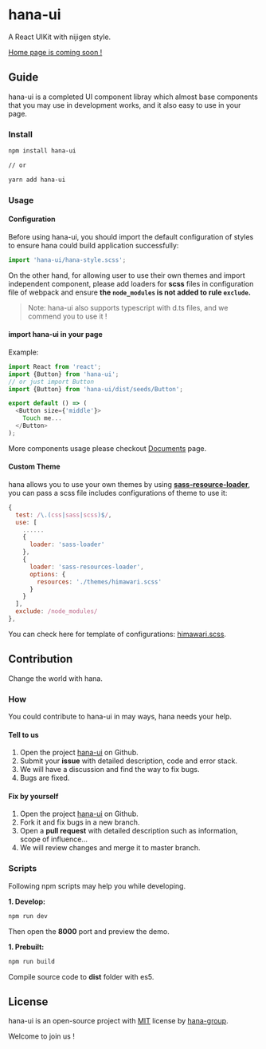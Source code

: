 # hana-ui

A React UIKit with nijigen style.

[Home page is coming soon !](https://hana-ui.moe)

## Guide

hana-ui is a completed UI component libray which almost base components that you may use in development works, and it also easy to use in your page.

### Install

```bash
npm install hana-ui

// or

yarn add hana-ui
```

### Usage

#### Configuration

Before using hana-ui, you should import the default configuration of styles to ensure hana could build application successfully:  

```js
import 'hana-ui/hana-style.scss';
```

On the other hand, for allowing user to use their own themes and import independent component, please add loaders for **scss** files in configuration file of webpack and ensure **the `node_modules` is not added to rule `exclude`.**

>Note: hana-ui also supports typescript with d.ts files, and we commend you to use it !

#### import hana-ui in your page

Example:

```javascript
import React from 'react';
import {Button} from 'hana-ui';
// or just import Button
import {Button} from 'hana-ui/dist/seeds/Button';

export default () => (
  <Button size={'middle'}>
    Touch me...
  </Button>    
);
```

More components usage please checkout [Documents](https://hana-ui.moe/en/document) page.

#### Custom Theme

hana allows you to use your own themes by using **[sass-resource-loader](https://github.com/shakacode/sass-resources-loader)**, you can pass a scss file includes configurations of theme to use it:  

```js
{
  test: /\.(css|sass|scss)$/,
  use: [
    ......
    {
      loader: 'sass-loader'
    },
    {
      loader: 'sass-resources-loader',
      options: {
        resources: './themes/himawari.scss'
      }
    }
  ],
  exclude: /node_modules/
},
```

You can check here for template of configurations: [himawari.scss](https://github.com/hana-group/hana-ui/blob/master/themes/himawari.scss).


## Contribution

Change the world with hana.

### How

You could contribute to hana-ui in may ways, hana needs your help.

#### Tell to us

1. Open the project [hana-ui](https://github.com/hana-group/hana-ui) on Github.
2. Submit your **issue** with detailed description, code and error stack.
3. We will have a discussion and find the way to fix bugs. 
4. Bugs are fixed.

#### Fix by yourself

1. Open the project [hana-ui](https://github.com/hana-group/hana-ui) on Github.
2. Fork it and fix bugs in a new branch.
3. Open a **pull request** with detailed description such as information, scope of influence...
4. We will review changes and merge it to master branch.

### Scripts

Following npm scripts may help you while developing.

**1. Develop:**

```bash
npm run dev
```

Then open the **8000** port and preview the demo.

**1. Prebuilt:**

```bash
npm run build
```

Compile source code to **dist** folder with es5.

## License

hana-ui is an open-source project with [MIT](https://opensource.org/licenses/MIT) license by [hana-group](https://github.com/hana-group).  

Welcome to join us !
